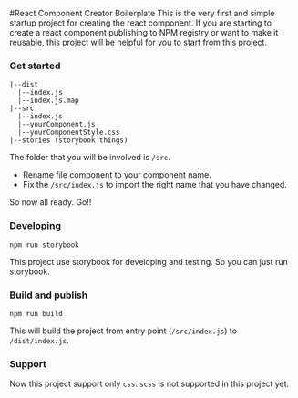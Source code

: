 #React Component Creator Boilerplate
This is the very first and simple startup project for creating the react component. If you are starting to create a react component publishing to NPM registry or want to make it reusable, this project will be helpful for you to start from this project.

### Get started
```
|--dist
  |--index.js
  |--index.js.map
|--src
  |--index.js
  |--yourComponent.js
  |--yourComponentStyle.css
|--stories (storybook things)
```

The folder that you will be involved is `/src`. 
- Rename file component to your component name.
- Fix the `/src/index.js` to import the right name that you have changed.

So now all ready. Go!!

### Developing

`npm run storybook`

This project use storybook for developing and testing. So you can just run storybook.

### Build and publish
`npm run build`
<br>

This will build the project from entry point (``/src/index.js``) to ``/dist/index.js``.

### Support
Now  this project support only `css`. `scss` is not supported in this project yet.